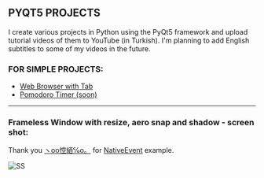 ## PYQT5 PROJECTS
I create various projects in Python using the PyQt5 framework and upload tutorial videos of them to YouTube (in Turkish). I'm planning to add English subtitles to some of my videos in the future.
### FOR SIMPLE PROJECTS:
- [Web Browser with Tab](https://www.youtube.com/watch?v=5JHwtz0DNN8)
- [Pomodoro Timer (soon)](https://www.youtube.com/channel/UCVgHXeyLcYLE1baDPLyHAGA)

---
### Frameless Window with resize, aero snap and shadow - screen shot:

Thank you [ヽoo悾絔℅o。](https://github.com/892768447) for [NativeEvent](https://github.com/PyQt5/PyQt/blob/63c6376358acb1863313fb5593097e6e0210cad6/Demo/NativeEvent.py) example.

![SS](https://i.imgur.com/1rolcAQ.png)

